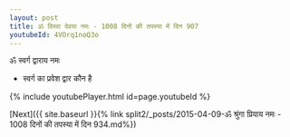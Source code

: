 ```yaml
---
layout: post
title: ॐ विस्वा देवया नमः - 1008 दिनों की तपस्या में दिन 907
youtubeId: 4VOrq1noQ3o
---
```

 
 
 ॐ स्वर्ग द्वाराय नमः  
 
 -  स्वर्ग का प्रवेश द्वार कौन है 
 
  
 
  
 
 
 
 
 
 


{% include youtubePlayer.html id=page.youtubeId %}
 
[Next]({{ site.baseurl }}{% link  split2/_posts/2015-04-09-ॐ श्रुंगा प्रियाय नमः - 1008 दिनों की तपस्या में दिन 934.md%})
 
